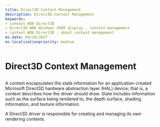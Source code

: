 ```yaml
---
title: Direct3D Context Management
description: Direct3D Context Management
keywords:
- context WDK Direct3D
- Direct3D WDK Windows 2000 display , context management
- context WDK Direct3D , about context management
ms.date: 04/20/2017
ms.localizationpriority: medium
---
```


# Direct3D Context Management


## <span id="ddk_direct3d_context_management_gg"></span><span id="DDK_DIRECT3D_CONTEXT_MANAGEMENT_GG"></span>


A context encapsulates the state information for an application-created Microsoft Direct3D hardware abstraction layer (HAL) device; that is, a context describes how the driver should draw. State includes information such as the surface being rendered to, the depth surface, shading information, and texture information.

A Direct3D driver is responsible for creating and managing its own rendering contexts.

 

 





